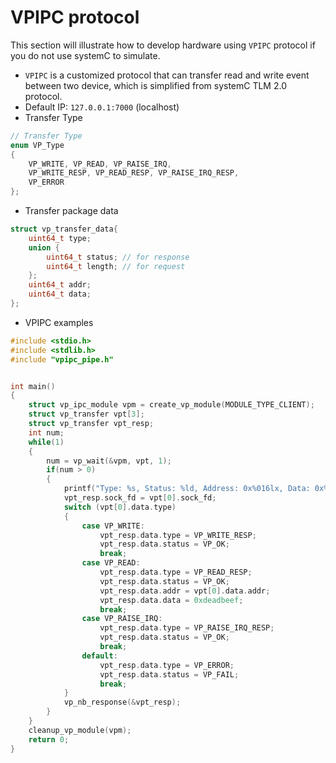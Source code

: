 # VPIPC protocol
This section will illustrate how to develop hardware using `VPIPC` protocol if you do not use systemC to simulate.
- `VPIPC` is a customized protocol that can transfer read and write event between two device, which is simplified from systemC TLM 2.0 protocol.
- Default IP: `127.0.0.1:7000` (localhost)
- Transfer Type
```cpp
// Transfer Type
enum VP_Type
{
    VP_WRITE, VP_READ, VP_RAISE_IRQ,
    VP_WRITE_RESP, VP_READ_RESP, VP_RAISE_IRQ_RESP,
    VP_ERROR
};
```
- Transfer package data
```cpp
struct vp_transfer_data{
    uint64_t type;
    union {
        uint64_t status; // for response
        uint64_t length; // for request
    };
    uint64_t addr;
    uint64_t data;
};
```
- VPIPC examples
```cpp
#include <stdio.h>
#include <stdlib.h>
#include "vpipc_pipe.h"


int main()
{
    struct vp_ipc_module vpm = create_vp_module(MODULE_TYPE_CLIENT);
    struct vp_transfer vpt[3];
    struct vp_transfer vpt_resp;
    int num;
    while(1)
    {
        num = vp_wait(&vpm, vpt, 1);
        if(num > 0)
        {
            printf("Type: %s, Status: %ld, Address: 0x%016lx, Data: 0x%016lx\n", VP_Type_str[vpt[0].data.type], vpt[0].data.status, vpt[0].data.addr, vpt[0].data.data);
            vpt_resp.sock_fd = vpt[0].sock_fd;
            switch (vpt[0].data.type)
            {
                case VP_WRITE:
                    vpt_resp.data.type = VP_WRITE_RESP;
                    vpt_resp.data.status = VP_OK;
                    break;
                case VP_READ:
                    vpt_resp.data.type = VP_READ_RESP;
                    vpt_resp.data.status = VP_OK;
                    vpt_resp.data.addr = vpt[0].data.addr;
                    vpt_resp.data.data = 0xdeadbeef;
                    break;
                case VP_RAISE_IRQ:
                    vpt_resp.data.type = VP_RAISE_IRQ_RESP;
                    vpt_resp.data.status = VP_OK;
                    break;
                default:
                    vpt_resp.data.type = VP_ERROR;
                    vpt_resp.data.status = VP_FAIL;
                    break;
            }
            vp_nb_response(&vpt_resp);
        }
    }
    cleanup_vp_module(vpm);
    return 0;
}
```